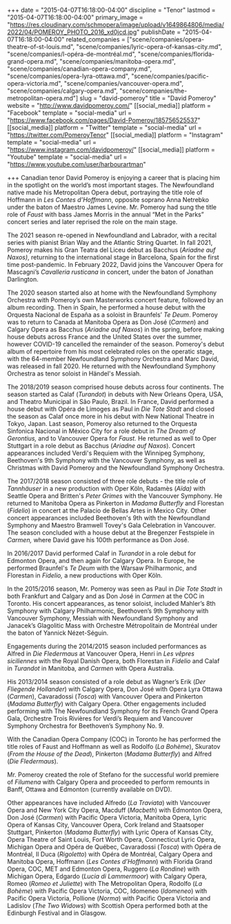 +++
date = "2015-04-07T16:18:00-04:00"
discipline = "Tenor"
lastmod = "2015-04-07T16:18:00-04:00"
primary_image = "https://res.cloudinary.com/schmopera/image/upload/v1649864806/media/2022/04/POMEROY_PHOTO_2016_xd0jcd.jpg"
publishDate = "2015-04-07T16:18:00-04:00"
related_companies = ["scene/companies/opera-theatre-of-st-louis.md", "scene/companies/lyric-opera-of-kansas-city.md", "scene/companies/l-opéra-de-montréal.md", "scene/companies/florida-grand-opera.md", "scene/companies/manitoba-opera.md", "scene/companies/canadian-opera-company.md", "scene/companies/opera-lyra-ottawa.md", "scene/companies/pacific-opera-victoria.md", "scene/companies/vancouver-opera.md", "scene/companies/calgary-opera.md", "scene/companies/the-metropolitan-opera.md"]
slug = "david-pomeroy"
title = "David Pomeroy"
website = "http://www.davidpomeroy.com/"
[[social_media]]
platform = "Facebook"
template = "social-media"
url = "https://www.facebook.com/pages/David-Pomeroy/185756525537"
[[social_media]]
platform = "Twitter"
template = "social-media"
url = "https://twitter.com/PomeroyTenor"
[[social_media]]
platform = "Instagram"
template = "social-media"
url = "https://www.instagram.com/davidpomeroy/"
[[social_media]]
platform = "Youtube"
template = "social-media"
url = "https://www.youtube.com/user/harbourartman"

+++
Canadian tenor David Pomeroy is enjoying a career that is placing him in the spotlight on the world’s most important stages. The Newfoundland native made his Metropolitan Opera debut, portraying the title role of Hoffmann in _Les Contes d’Hoffmann_, opposite soprano Anna Netrebko under the baton of Maestro James Levine. Mr. Pomeroy had sung the title role of _Faust_ with bass James Morris in the annual “Met in the Parks” concert series and later reprised the role on the main stage.  
  
The 2021 season re-opened in Newfoundland and Labrador, with a recital series with pianist Brian Way and the Atlantic String Quartet. In fall 2021, Pomeroy makes his Gran Teatra del Liceu debut as Bacchus (_Ariadne auf Naxos)_, returning to the international stage in Barcelona, Spain for the first time post-pandemic. In February 2022, David joins the Vancouver Opera for Mascagni’s _Cavalleria rusticana_ in concert, under the baton of Jonathan Darlington.  
  
The 2020 season started also at home with the Newfoundland Symphony Orchestra with Pomeroy’s own Masterworks concert feature, followed by an album recording. Then in Spain, he performed a house debut with the Orquesta Nacional de España as a soloist in Braunfels’ _Te Deum_. Pomeroy was to return to Canada at Manitoba Opera as Don José (_Carmen_) and Calgary Opera as Bacchus (_Ariadne auf Naxos_) in the spring, before making house debuts across France and the United States over the summer, however COVID-19 cancelled the remainder of the season. Pomeroy's debut album of repertoire from his most celebrated roles on the operatic stage, with the 64-member Newfoundland Symphony Orchestra and Marc David, was released in fall 2020. He returned with the Newfoundland Symphony Orchestra as tenor soloist in Händel's Messiah.

The 2018/2019 season comprised house debuts across four continents. The season started as Calaf (_Turandot_) in debuts with New Orleans Opera, USA, and Theatro Municipal in São Paulo, Brazil. In France, David performed a house debut with Opéra de Limoges as Paul in _Die Tote Stadt_ and closed the season as Calaf once more in his debut with New National Theatre in Tokyo, Japan. Last season, Pomeroy also returned to the Orquesta Sinfonica Nacional in México City for a role debut in _The Dream of Gerontius,_ and to Vancouver Opera for _Faust._ He returned as well to Oper Stuttgart in a role debut as Bacchus (_Ariadne auf Naxos_). Concert appearances included Verdi's Requiem with the Winnipeg Symphony, Beethoven's 9th Symphony with the Vancouver Symphony, as well as Christmas with David Pomeroy and the Newfoundland Symphony Orchestra.  
  
The 2017/2018 season consisted of three role debuts - the title role of _Tannhäuser_ in a new production with Oper Köln, Radamès (_Aïda)_ with Seattle Opera and Britten's _Peter Grimes_ with the Vancouver Symphony. He returned to Manitoba Opera as Pinkerton in _Madama Butterfly_ and Florestan (_Fidelio_) in concert at the Palacio de Bellas Artes in Mexico City. Other concert appearances included Beethoven's 9th with the Newfoundland Symphony and Maestro Bramwell Tovey's Gala Celebration in Vancouver. The season concluded with a house debut at the Bregenzer Festspiele in _Carmen,_ where David gave his 100th performance as Don José.  
  
In 2016/2017 David performed Calaf in _Turandot_ in a role debut for Edmonton Opera, and then again for Calgary Opera. In Europe, he performed Braunfel's _Te Deum_ with the Warsaw Philharmonic, and Florestan in _Fidelio,_ a new productions with Oper Köln.   
  
In the 2015/2016 season, Mr. Pomeroy was seen as Paul in _Die Tote Stadt_ in both Frankfurt and Calgary and as Don José in _Carmen_ at the COC in Toronto. His concert appearances, as tenor soloist, included Mahler’s 8th Symphony with Calgary Philharmonic, Beethoven’s 9th Symphony with Vancouver Symphony, Messiah with Newfoundland Symphony and Janacek’s Glagolitic Mass with Orchestre Métropolitain de Montréal under the baton of Yannick Nézet-Séguin.  
  
Engagements during the 2014/2015 season included performances as Alfred in _Die Fledermaus_ at Vancouver Opera, Henri in _Les vêpres siciliennes_ with the Royal Danish Opera, both Florestan in _Fidelio_ and Calaf in _Turandot_ in Manitoba, and _Carmen_ with Opera Australia.

His 2013/2014 season consisted of a role debut as Wagner’s Erik (_Der Fliegende Hollander_) with Calgary Opera, Don José with Opera Lyra Ottawa (_Carmen_), Cavaradossi (_Tosca_) with Vancouver Opera and Pinkerton (_Madama Butterfly_) with Calgary Opera. Other engagements included performing with The Newfoundland Symphony for its French Grand Opera Gala, Orchestre Trois Rivières for Verdi’s Requiem and Vancouver Symphony Orchestra for Beethoven’s Symphony No. 9.  
  
With the Canadian Opera Company (COC) in Toronto he has performed the title roles of Faust and Hoffmann as well as Rodolfo (_La Bohème_), Skuratov (_From the House of the Dead_), Pinkerton (_Madama Butterfly_) and Alfred (_Die Fledermaus_).  
  
Mr. Pomeroy created the role of Stefano for the successful world premiere of _Filumena_ with Calgary Opera and proceeded to perform remounts in Banff, Ottawa and Edmonton (currently available on DVD).  
  
Other appearances have included Alfredo (_La Traviata_) with Vancouver Opera and New York City Opera, Macduff (_Macbeth_) with Edmonton Opera, Don José (_Carmen_) with Pacific Opera Victoria, Manitoba Opera, Lyric Opera of Kansas City, Vancouver Opera, Cork Ireland and Staatsoper Stuttgart, Pinkerton (_Madama Butterfly_) with Lyric Opera of Kansas City, Opera Theatre of Saint Louis, Fort Worth Opera, Connecticut Lyric Opera, Michigan Opera and Opéra de Québec, Cavaradossi (_Tosca_) with Opéra de Montréal, Il Duca (_Rigoletto_) with Opéra de Montréal, Calgary Opera and Manitoba Opera, Hoffmann (_Les Contes d’Hoffmann_) with Florida Grand Opera, COC, MET and Edmonton Opera, Ruggero (_La Rondine_) with Michigan Opera, Edgardo (_Lucia di Lammermoor_) with Calgary Opera, Romeo (_Romeo et Juliette_) with The Metropolitan Opera, Rodolfo (_La Bohème_) with Pacific Opera Victoria, COC, Idomeneo (_Idomeneo_) with Pacific Opera Victoria, Pollione (_Norma_) with Pacific Opera Victoria and Ladislov (_The Two Widows_) with Scottish Opera performed both at the Edinburgh Festival and in Glasgow.